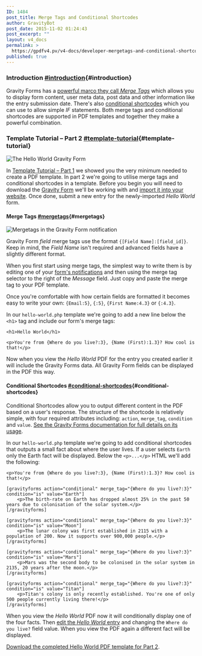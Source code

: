 ```yaml
---
ID: 1484
post_title: Merge Tags and Conditional Shortcodes
author: GravityBot
post_date: 2015-11-02 01:24:43
post_excerpt: ""
layout: v4_docs
permalink: >
  https://gpdfv4.pv/v4-docs/developer-mergetags-and-conditional-shortcodes/
published: true
---
```

### Introduction [#introduction](#introduction){#introduction}

Gravity Forms has a [powerful marco they call *Merge Tags*](https://www.gravityhelp.com/documentation/article/merge-tags/) which allows you to display form content, user meta data, post data and other information like the entry submission date. There's also [conditional shortcodes](https://www.gravityhelp.com/documentation/article/shortcodes/#conditional-shortcode) which you can use to allow simple *IF* statements. Both merge tags and conditional shortcodes are supported in PDF templates and together they make a powerful combination. 

### Template Tutorial – Part 2 [#template-tutorial](#template-tutorial){#template-tutorial}

![The Hello World Gravity Form](https://gpdfv4.pv/app/uploads/2015/11/hello-world-form.png)

In [Template Tutorial – Part 1](https://gpdfv4.pv/v4-docs/developer-first-custom-pdf/#template-tutorial) we showed you the very minimum needed to create a PDF template. In part 2 we're going to utilise merge tags and conditional shortcodes in a template. Before you begin you will need to download the [Gravity Form](https://gpdfv4.pv/app/uploads/2015/11/hello-world-gravity-form.json) we'll be working with and [import it into your website](https://www.gravityhelp.com/documentation/article/importing-a-form-into-gravity-forms/). Once done, submit a new entry for the newly-imported *Hello World* form.

#### Merge Tags [#mergetags](#mergetags){#mergetags}

![Mergetags in the Gravity Form notification](https://gpdfv4.pv/app/uploads/2015/11/merge-tags.png)

Gravity Form *field* merge tags use the format `{[Field Name]:[field_id]}`. Keep in mind, the *Field Name* isn't required and advanced fields have a slightly different format. 

When you first start using merge tags, the simplest way to write them is by editing one of your [form's notifications](https://www.gravityhelp.com/documentation/article/configuring-notifications-in-gravity-forms/) and then using the merge tag selector to the right of the *Message* field. Just copy and paste the merge tag to your PDF template. 

Once you're comfortable with how certain fields are formatted it becomes easy to write your own: `{Email:5}`, `{:5}`, `{First Name:4.3}` or `{:4.3}`.

In our `hello-world.php` template we're going to add a new line below the `<h1>` tag and include our form's merge tags:

```{.language-html}
<h1>Hello World</h1>

<p>You're from {Where do you live?:3}, {Name (First):1.3}? How cool is that!</p>
```

Now when you view the *Hello World* PDF for the entry you created earlier it will include the Gravity Forms data. All Gravity Form fields can be displayed in the PDF this way. 

#### Conditional Shortcodes [#conditional-shortcodes](#conditional-shortcodes){#conditional-shortcodes}

Conditional Shortcodes allow you to output different content in the PDF based on a user's response. The structure of the shortcode is relatively simple, with four required attributes including: `action`, `merge_tag`, `condition` and `value`. [See the Gravity Forms documentation for full details on its usage](https://www.gravityhelp.com/documentation/article/shortcodes/#conditional-shortcode).

In our `hello-world.php` template we're going to add conditional shortcodes that outputs a small fact about where the user lives. If a user selects `Earth` only the Earth fact will be displayed. Below the `<p>...</p>` HTML we'll add the following:

```{.language-html}
<p>You're from {Where do you live?:3}, {Name (First):1.3}? How cool is that!</p>

[gravityforms action="conditional" merge_tag="{Where do you live?:3}" condition="is" value="Earth"]
	<p>The birth-rate on Earth has dropped almost 25% in the past 50 years due to colonisation of the solar system.</p>
[/gravityforms]

[gravityforms action="conditional" merge_tag="{Where do you live?:3}" condition="is" value="Moon"]
	<p>The lunar colony was first established in 2115 with a population of 200. Now it supports over 900,000 people.</p>
[/gravityforms]

[gravityforms action="conditional" merge_tag="{Where do you live?:3}" condition="is" value="Mars"]
	<p>Mars was the second body to be colonised in the solar system in 2135, 20 years after the moon.</p>
[/gravityforms]

[gravityforms action="conditional" merge_tag="{Where do you live?:3}" condition="is" value="Titan"]
	<p>Titan's colony is only recently established. You're one of only 500 people currently living there!</p>
[/gravityforms]	

```

When you view the *Hello World* PDF now it will conditionally display one of the four facts. Then [edit the *Hello World* entry](https://www.gravityhelp.com/documentation/article/entry-detail/) and changing the `Where do you live?` field value. When you view the PDF again a different fact will be displayed.

[Download the completed Hello World PDF template for Part 2](https://gist.github.com/blueliquiddesigns/6c0a5268fa23ba51a285).